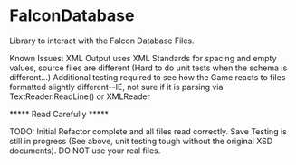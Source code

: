# FalconDatabase

Library to interact with the Falcon Database Files.

Known Issues: XML Output uses XML Standards for spacing and empty values, source files are different (Hard to do unit tests when the schema is different...) 
Additional testing required to see how the Game reacts to files formatted slightly different--IE, not sure if it is parsing via TextReader.ReadLine() or XMLReader

***** Read Carefully *****

TODO: Initial Refactor complete and all files read correctly. Save Testing is still in progress (See above, unit testing tough without the original XSD documents). DO NOT use your real files.
	
